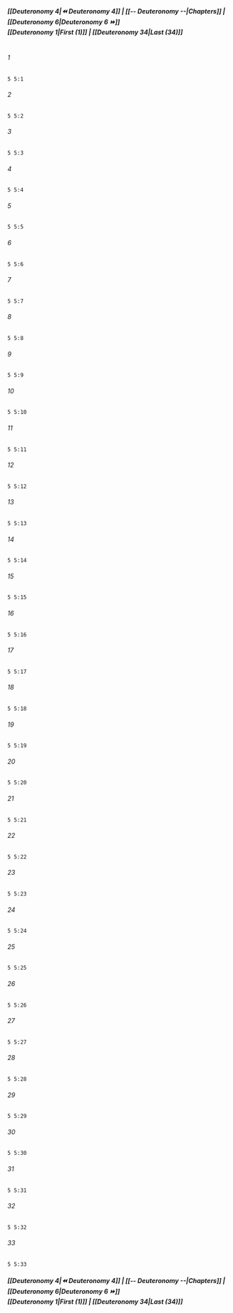 
##### **[[Deuteronomy 4|⏪ Deuteronomy 4]] | [[-- Deuteronomy --|Chapters]] | [[Deuteronomy 6|Deuteronomy 6 ⏩]]**<br>**[[Deuteronomy 1|First (1)]] | [[Deuteronomy 34|Last (34)]]**<br><br>

###### 1
``` verse
5 5:1
```
###### 2
``` verse
5 5:2
```
###### 3
``` verse
5 5:3
```
###### 4
``` verse
5 5:4
```
###### 5
``` verse
5 5:5
```
###### 6
``` verse
5 5:6
```
###### 7
``` verse
5 5:7
```
###### 8
``` verse
5 5:8
```
###### 9
``` verse
5 5:9
```
###### 10
``` verse
5 5:10
```
###### 11
``` verse
5 5:11
```
###### 12
``` verse
5 5:12
```
###### 13
``` verse
5 5:13
```
###### 14
``` verse
5 5:14
```
###### 15
``` verse
5 5:15
```
###### 16
``` verse
5 5:16
```
###### 17
``` verse
5 5:17
```
###### 18
``` verse
5 5:18
```
###### 19
``` verse
5 5:19
```
###### 20
``` verse
5 5:20
```
###### 21
``` verse
5 5:21
```
###### 22
``` verse
5 5:22
```
###### 23
``` verse
5 5:23
```
###### 24
``` verse
5 5:24
```
###### 25
``` verse
5 5:25
```
###### 26
``` verse
5 5:26
```
###### 27
``` verse
5 5:27
```
###### 28
``` verse
5 5:28
```
###### 29
``` verse
5 5:29
```
###### 30
``` verse
5 5:30
```
###### 31
``` verse
5 5:31
```
###### 32
``` verse
5 5:32
```
###### 33
``` verse
5 5:33
```

##### **[[Deuteronomy 4|⏪ Deuteronomy 4]] | [[-- Deuteronomy --|Chapters]] | [[Deuteronomy 6|Deuteronomy 6 ⏩]]**<br>**[[Deuteronomy 1|First (1)]] | [[Deuteronomy 34|Last (34)]]**
